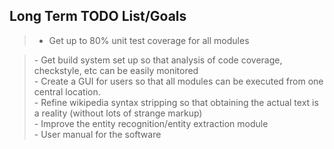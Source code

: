 ## Long Term TODO List/Goals ##

> - Get up to 80% unit test coverage for all modules <br>
<blockquote>- Get build system set up so that analysis of code coverage, checkstyle, etc can be easily monitored<br>
- Create a GUI for users so that all modules can be executed from one central location. <br>
- Refine wikipedia syntax stripping so that obtaining the actual text is a reality (without lots of strange markup)<br>
- Improve the entity recognition/entity extraction module<br>
- User manual for the software<br></blockquote>

